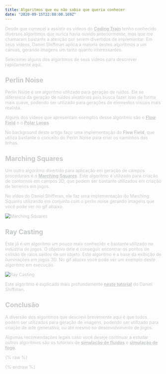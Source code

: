 ```yaml
---
title: Algoritmos que eu não sabia que queria conhecer
date: "2020-09-15T22:00:00.169Z"
---
```


Desde que comecei a assistir os vídeos do [Coding Train](https://thecodingtrain.com/) tenho conhecido diversos algoritmos que nunca havia ouvido anteriormente, mas que me chamaram bastante a atenção por serem divertidos de implementar. Em seus vídeos, Daniel Shiffman aplica a maioria destes algoritmos a um canvas, gerando imagens um tanto quanto interessantes.

Selecionei alguns dos algoritmos de seus vídeos para descrever rapidamente aqui.

## Perlin Noise

Perlin Noise é um algoritmo utilizado para geração de ruídos. Ele se diferencia da geração de ruídos aleatórios pois busca fazer isso de forma mais suave, podendo ser utilizado para gerações de elementos visuais mais realista.

Alguns dos vídeos que apresentam exemplos desse algoritmo são o [Flow Field](https://thecodingtrain.com/CodingChallenges/024-perlinnoiseflowfield.html) e o [Polar Loops](https://thecodingtrain.com/CodingChallenges/136.1-polar-perlin-noise-loops.html)

No background deste artigo faço uma implementação do **Flow Field**, que utiliza bastante o conceito do Perlin Noise para criar os caminhos das linhas.

## Marching Squares

Um outro algoritmo divertido para aplicação em geração de campos procedurais é o [Marching Squares](https://thecodingtrain.com/challenges/coding-in-the-cabana/005-marching-squares.html). Este algoritmo é utilizado para criação de contornos em campos 2D, que podem ser bastante utilizados em criação de terrenos em jogos.

No vídeo do Daniel Shiffman, ele faz uma implementação do Marching Squares utilizando em conjunto com o perlin noise gerando imagens que você pode ver no gif abaixo.

![Marching Squares](/images/fluid/marchingSquares.gif)

## Ray Casting

Este já é um algoritmo um pouco mais conhecido e bastante utilizado na indústria de jogos. O objetivo dele é conseguir encontrar os pontos de colisão de raios saídos de um objeto. Este algoritmo é a base da exibição de iluminações em jogos 3D. No gif abaixo você pode ver um exemplo deste algoritmo em execução.

![Ray Casting](/images/fluid/rayCasting.gif)

Este algoritmo é explicado mais profundamente [neste tutorial](https://thecodingtrain.com/CodingChallenges/145-2d-ray-casting.html) do Daniel Shiffman.

## Conclusão

A diversão dos algoritmos que descrevi brevemente aqui é que todos podem ser utilizados para geração de imagens, podendo ser utilizado para criação de arte generativa, ou até mesmo no desenvolvimento de jogos.

Algumas recomendações legais caso você deseje continuar a estudar outros algoritmos são os tutoriais de [simulação de fluidos](https://thecodingtrain.com/CodingChallenges/132-fluid-simulation.html) e [simulação de fogo](https://thecodingtrain.com/CodingChallenges/103-fire-effect.html).

{% raw %}
<style>
a {
  font-weight: bold;
}
code, h2, a {
  color: #c9cacc !important;
}
#parent {
  position: fixed;
  top: 0;
  left: 0;
}
p {
  color: #c9cacc !important;
}
p:after {
  color: rgb(30, 30, 30); 
  mix-blend-mode: difference;
}
.py4 {
  background-color: rgba(30,30,30,0.95);
  padding-right: 20px;
  padding-left: 20px;
  margin-top: 10px;
  z-index: 200;
}
#footer {
  padding-right: 40px;
}
</style>
<script src="https://cdnjs.cloudflare.com/ajax/libs/p5.js/0.7.2/p5.min.js"></script>
<script src="https://cdnjs.cloudflare.com/ajax/libs/p5.js/0.7.2/addons/p5.dom.min.js"></script>
<script>
class Particle {
  constructor() {
    this.pos = createVector(random(width), random(height));
    this.vel = createVector(0, 0);
    this.acc = createVector(0, 0);
    this.maxspeed = 4;
    this.prevPos = this.pos.copy();
    this.color = color(random(255),random(255),random(255))
  }
  update() {
    this.vel.add(this.acc);
    this.vel.limit(this.maxspeed);
    this.pos.add(this.vel);
    this.acc.mult(0);
  }
  follow(vectors) {
    var x = floor(this.pos.x / scl);
    var y = floor(this.pos.y / scl);
    var index = x + y * cols;
    var force = vectors[index];
    this.applyForce(force);
  }
  applyForce(force) {
    this.acc.add(force);
  }
  show() {
    stroke(this.color);
    strokeWeight(1);
    line(this.pos.x, this.pos.y, this.prevPos.x, this.prevPos.y);
    this.updatePrev();
  }
  updatePrev() {
    this.prevPos.x = this.pos.x;
    this.prevPos.y = this.pos.y;
  }
  edges() {
    if (this.pos.x > width) {
      this.pos.x = 0;
      this.updatePrev();
    }
    if (this.pos.x < 0) {
      this.pos.x = width;
      this.updatePrev();
    }
    if (this.pos.y > height) {
      this.pos.y = 0;
      this.updatePrev();
    }
    if (this.pos.y < 0) {
      this.pos.y = height;
      this.updatePrev();
    }
  }
}
let inc = 0.1;
let scl = 10;
let cols, rows;
let zoff = 0;
let particles = [];
let flowfield = [];
function createParent() {
  const parent = document.createElement('div');
  parent.id = 'parent';
  const menu = document.getElementById('header-post');
  const body = document.querySelector("body");
  body.insertBefore(parent, menu);
}
function setup() {
  createParent();
  const canvas = createCanvas(window.innerWidth, window.innerHeight);
  canvas.parent('parent');
  cols = floor(width / scl);
  rows = floor(height / scl);
  for (let i = 0; i < 500; i++) {
    particles[i] = new Particle();
  }
  background(30);
}
function draw() {
  let yoff = 0;
  for (let y = 0; y < rows; y++) {
    let xoff = 0;
    for (let x = 0; x < cols; x++) {
      let index = x + y * cols;
      let angle = noise(xoff, yoff, zoff) * TWO_PI * 2;
      let v = p5.Vector.fromAngle(angle);
      v.setMag(1);
      flowfield[index] = v;
      xoff += inc;
      stroke(0, 50);
    }
    yoff += inc;
    zoff += 0.0003;
  }
  for (let particle of particles) {
    particle.follow(flowfield);
    particle.update();
    particle.edges();
    particle.show();
  }
}
</script>
{% endraw %}